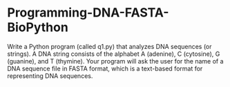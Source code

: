 # Programming-DNA-FASTA-BioPython
Write a Python program (called q1.py) that analyzes DNA sequences (or strings). A DNA string consists of the alphabet A (adenine), C (cytosine), G (guanine), and T (thymine). Your program will ask the user for the name of a DNA sequence file in FASTA format, which is a text-based format for representing DNA sequences.
